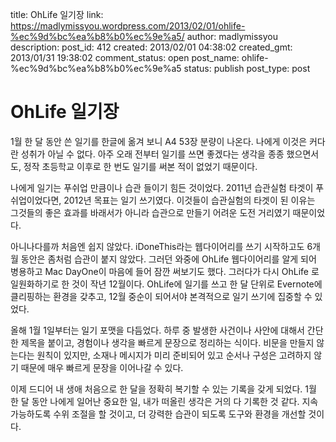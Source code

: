 title: OhLife 일기장
link: https://madlymissyou.wordpress.com/2013/02/01/ohlife-%ec%9d%bc%ea%b8%b0%ec%9e%a5/
author: madlymissyou
description: 
post_id: 412
created: 2013/02/01 04:38:02
created_gmt: 2013/01/31 19:38:02
comment_status: open
post_name: ohlife-%ec%9d%bc%ea%b8%b0%ec%9e%a5
status: publish
post_type: post

# OhLife 일기장

1월 한 달 동안 쓴 일기를 한글에 옮겨 보니 A4 53장 분량이 나온다. 나에게 이것은 커다란 성취가 아닐 수 없다. 아주 오래 전부터 일기를 쓰면 좋겠다는 생각을 종종 했으면서도, 정작 초등학교 이후로 한 번도 일기를 써본 적이 없었기 때문이다.

나에게 일기는 푸쉬업 만큼이나 습관 들이기 힘든 것이었다. 2011년 습관실험 타겟이 푸쉬업이었다면, 2012년 목표는 일기 쓰기였다. 이것들이 습관실험의 타겟이 된 이유는 그것들의 좋은 효과를 바래서가 아니라 습관으로 만들기 어려운 도전 거리였기 때문이었다.

아니나다를까 처음엔 쉽지 않았다. iDoneThis라는 웹다이어리를 쓰기 시작하고도 6개월 동안은 좀처럼 습관이 붙지 않았다. 그러던 와중에 OhLife 웹다이어리를 알게 되어 병용하고 Mac DayOne이 마음에 들어 잠깐 써보기도 했다. 그러다가 다시 OhLife 로 일원화하기로 한 것이 작년 12월이다. OhLife에 일기를 쓰고 한 달 단위로 Evernote에 클리핑하는 환경을 갖추고, 12월 중순이 되어서야 본격적으로 일기 쓰기에 집중할 수 있었다.

올해 1월 1일부터는 일기 포맷을 다듬었다. 하루 중 발생한 사건이나 사안에 대해서 간단한 제목을 붙이고, 경험이나 생각을 빠르게 문장으로 정리하는 식이다. 비문을 만들지 않는다는 원칙이 있지만, 소재나 메시지가 미리 준비되어 있고 순서나 구성은 고려하지 않기 때문에 매우 빠르게 문장을 이어나갈 수 있다.

이제 드디어 내 생애 처음으로 한 달을 정확히 복기할 수 있는 기록을 갖게 되었다. 1월 한 달 동안 나에게 일어난 중요한 일, 내가 떠올린 생각은 거의 다 기록한 것 같다. 지속 가능하도록 수위 조절을 할 것이고, 더 강력한 습관이 되도록 도구와 환경을 개선할 것이다.